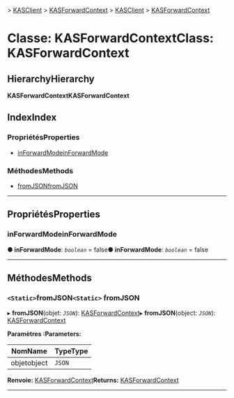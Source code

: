 <span data-ttu-id="da71c-101">[](../README.md) > [KASClient](../modules/kasclient.md) > [KASForwardContext](../classes/kasclient.kasforwardcontext.md)</span><span class="sxs-lookup"><span data-stu-id="da71c-101">[](../README.md) > [KASClient](../modules/kasclient.md) > [KASForwardContext](../classes/kasclient.kasforwardcontext.md)</span></span>

# <a name="class-kasforwardcontext"></a><span data-ttu-id="da71c-102">Classe: KASForwardContext</span><span class="sxs-lookup"><span data-stu-id="da71c-102">Class: KASForwardContext</span></span>

## <a name="hierarchy"></a><span data-ttu-id="da71c-103">Hierarchy</span><span class="sxs-lookup"><span data-stu-id="da71c-103">Hierarchy</span></span>

<span data-ttu-id="da71c-104">**KASForwardContext**</span><span class="sxs-lookup"><span data-stu-id="da71c-104">**KASForwardContext**</span></span>

## <a name="index"></a><span data-ttu-id="da71c-105">Index</span><span class="sxs-lookup"><span data-stu-id="da71c-105">Index</span></span>

### <a name="properties"></a><span data-ttu-id="da71c-106">Propriétés</span><span class="sxs-lookup"><span data-stu-id="da71c-106">Properties</span></span>

* [<span data-ttu-id="da71c-107">inForwardMode</span><span class="sxs-lookup"><span data-stu-id="da71c-107">inForwardMode</span></span>](kasclient.kasforwardcontext.md#inforwardmode)
### <a name="methods"></a><span data-ttu-id="da71c-108">Méthodes</span><span class="sxs-lookup"><span data-stu-id="da71c-108">Methods</span></span>

* [<span data-ttu-id="da71c-109">fromJSON</span><span class="sxs-lookup"><span data-stu-id="da71c-109">fromJSON</span></span>](kasclient.kasforwardcontext.md#fromjson)

---

## <a name="properties"></a><span data-ttu-id="da71c-110">Propriétés</span><span class="sxs-lookup"><span data-stu-id="da71c-110">Properties</span></span>

<a id="inforwardmode"></a>

###  <a name="inforwardmode"></a><span data-ttu-id="da71c-111">inForwardMode</span><span class="sxs-lookup"><span data-stu-id="da71c-111">inForwardMode</span></span>

<span data-ttu-id="da71c-112">**● inForwardMode**: *`boolean`* = false</span><span class="sxs-lookup"><span data-stu-id="da71c-112">**● inForwardMode**: *`boolean`* = false</span></span>

___

## <a name="methods"></a><span data-ttu-id="da71c-113">Méthodes</span><span class="sxs-lookup"><span data-stu-id="da71c-113">Methods</span></span>

<a id="fromjson"></a>

### <a name="static-fromjson"></a><span data-ttu-id="da71c-114">`<Static>`fromJSON</span><span class="sxs-lookup"><span data-stu-id="da71c-114">`<Static>` fromJSON</span></span>

<span data-ttu-id="da71c-115">▸ **fromJSON**(objet: *`JSON`*): [KASForwardContext](kasclient.kasforwardcontext.md)</span><span class="sxs-lookup"><span data-stu-id="da71c-115">▸ **fromJSON**(object: *`JSON`*): [KASForwardContext](kasclient.kasforwardcontext.md)</span></span>

<span data-ttu-id="da71c-116">**Paramètres :**</span><span class="sxs-lookup"><span data-stu-id="da71c-116">**Parameters:**</span></span>

| <span data-ttu-id="da71c-117">Nom</span><span class="sxs-lookup"><span data-stu-id="da71c-117">Name</span></span> | <span data-ttu-id="da71c-118">Type</span><span class="sxs-lookup"><span data-stu-id="da71c-118">Type</span></span> |
| ------ | ------ |
| <span data-ttu-id="da71c-119">objet</span><span class="sxs-lookup"><span data-stu-id="da71c-119">object</span></span> | `JSON` |

<span data-ttu-id="da71c-120">**Renvoie:** [KASForwardContext](kasclient.kasforwardcontext.md)</span><span class="sxs-lookup"><span data-stu-id="da71c-120">**Returns:** [KASForwardContext](kasclient.kasforwardcontext.md)</span></span>

___

